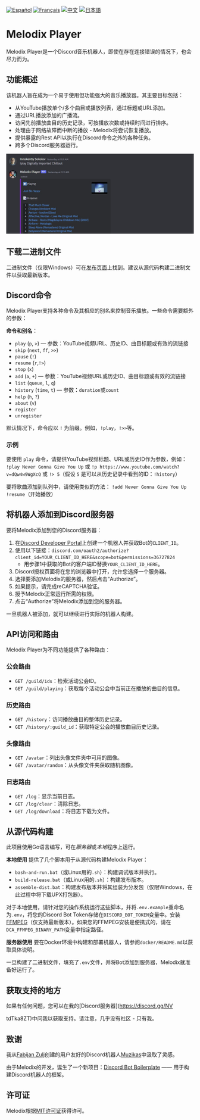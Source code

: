 [![Español](https://img.shields.io/badge/Español-README-blue)](./docs/README_ES.md) [![Français](https://img.shields.io/badge/Français-README-blue)](./docs/README_FR.md) [![中文](https://img.shields.io/badge/中文-README-blue)](./docs/README_CN.md) [![日本語](https://img.shields.io/badge/日本語-README-blue)](./docs/README_JP.md)

# Melodix Player

Melodix Player是一个Discord音乐机器人，即使在存在连接错误的情况下，也会尽力而为。

## 功能概述

该机器人旨在成为一个易于使用但功能强大的音乐播放器。其主要目标包括：

- 从YouTube播放单个/多个曲目或播放列表，通过标题或URL添加。
- 通过URL播放添加的广播流。
- 访问先前播放曲目的历史记录，可按播放次数或持续时间进行排序。
- 处理由于网络故障而中断的播放 - Melodix将尝试恢复播放。
- 提供暴露的Rest API以执行在Discord命令之外的各种任务。
- 跨多个Discord服务器运行。

![播放示例](https://github.com/keshon/melodix-player/blob/master/assets/playing.jpg)

## 下载二进制文件

二进制文件（仅限Windows）可在[发布页面](https://github.com/keshon/melodix-player/releases)上找到。建议从源代码构建二进制文件以获取最新版本。

## Discord命令

Melodix Player支持各种命令及其相应的别名来控制音乐播放。一些命令需要额外的参数：

**命令和别名**：
- `play` (`p`, `>`) — 参数：YouTube视频URL、历史ID、曲目标题或有效的流链接
- `skip` (`next`, `ff`, `>>`)
- `pause` (`!`)
- `resume` (`r`,`!>`)
- `stop` (`x`)
- `add` (`a`, `+`) — 参数：YouTube视频URL或历史ID、曲目标题或有效的流链接
- `list` (`queue`, `l`, `q`)
- `history` (`time`, `t`) — 参数：`duration`或`count`
- `help` (`h`, `?`)
- `about` (`v`)
- `register`
- `unregister`

默认情况下，命令应以 `!` 为前缀。例如，`!play`，`!>>`等。

### 示例
要使用 `play` 命令，请提供YouTube视频标题、URL或历史ID作为参数，例如：
`!play Never Gonna Give You Up` 
或 
`!p https://www.youtube.com/watch?v=dQw4w9WgXcQ` 
或 
`!> 5`（假设 `5` 是可以从历史记录中看到的ID：`!history`）

要将歌曲添加到队列中，请使用类似的方法：
`!add Never Gonna Give You Up` 
`!resume`（开始播放）

## 将机器人添加到Discord服务器

要将Melodix添加到您的Discord服务器：

1. 在[Discord Developer Portal](https://discord.com/developers/applications)上创建一个机器人并获取Bot的`CLIENT_ID`。
2. 使用以下链接：`discord.com/oauth2/authorize?client_id=YOUR_CLIENT_ID_HERE&scope=bot&permissions=36727824`
   - 用步骤1中获取的Bot的客户端ID替换`YOUR_CLIENT_ID_HERE`。
3. Discord授权页面将在您的浏览器中打开，允许您选择一个服务器。
4. 选择要添加Melodix的服务器，然后点击“Authorize”。
5. 如果提示，请完成reCAPTCHA验证。
6. 授予Melodix正常运行所需的权限。
7. 点击“Authorize”将Melodix添加到您的服务器。

一旦机器人被添加，就可以继续进行实际的机器人构建。

## API访问和路由

Melodix Player为不同功能提供了各种路由：

### 公会路由

- `GET /guild/ids`：检索活动公会ID。
- `GET /guild/playing`：获取每个活动公会中当前正在播放的曲目的信息。

### 历史路由

- `GET /history`：访问播放曲目的整体历史记录。
- `GET /history/:guild_id`：获取特定公会的播放曲目历史记录。

### 头像路由

- `GET /avatar`：列出头像文件夹中可用的图像。
- `GET /avatar/random`：从头像文件夹获取随机图像。

### 日志路由

- `GET /log`：显示当前日志。
- `GET /log/clear`：清除日志。
- `GET /log/download`：将日志下载为文件。

## 从源代码构建

此项目使用Go语言编写，可在*服务器*或*本地*程序上运行。

**本地使用**
提供了几个脚本用于从源代码构建Melodix Player：
- `bash-and-run.bat`（或Linux用的`.sh`）：构建调试版本并执行。
- `build-release.bat`（或Linux用的`.sh`）：构建发布版本。
- `assemble-dist.bat`：构建发布版本并将其组装为分发包（仅限Windows，在此过程中将下载UPX打包器）。

对于本地使用，请针对您的操作系统运行这些脚本，并将`.env.example`重命名为`.env`，将您的Discord Bot Token存储在`DISCORD_BOT_TOKEN`变量中。安装[FFMPEG](https://ffmpeg.org/)（仅支持最新版本）。如果您的FFMPEG安装是便携式的，请在`DCA_FFMPEG_BINARY_PATH`变量中指定路径。

**服务器使用**
要在Docker环境中构建和部署机器人，请参阅`docker/README.md`以获取具体说明。

一旦构建了二进制文件，填充了`.env`文件，并将Bot添加到服务器，Melodix就准备好运行了。

## 获取支持的地方

如果有任何问题，您可以在我的[Discord服务器](https://discord.gg/NV

tdTka8ZT)中问我以获取支持。请注意，几乎没有社区 - 只有我。

## 致谢

我从[Fabijan Zulj](https://github.com/FabijanZulj)创建的用户友好的Discord机器人[Muzikas](https://github.com/FabijanZulj/Muzikas)中汲取了灵感。

由于Melodix的开发，诞生了一个新项目：[Discord Bot Boilerplate](https://github.com/keshon/discord-bot-boilerplate) —— 用于构建Discord机器人的框架。

## 许可证

Melodix根据[MIT许可证](https://opensource.org/licenses/MIT)获得许可。